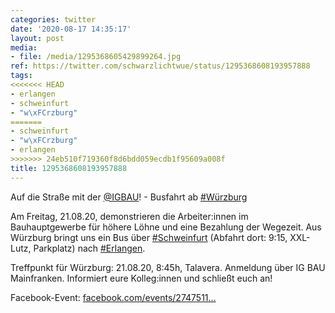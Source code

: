 ```yaml
---
categories: twitter
date: '2020-08-17 14:35:17'
layout: post
media:
- file: /media/1295368605429899264.jpg
ref: https://twitter.com/schwarzlichtwue/status/1295368608193957888
tags:
<<<<<<< HEAD
- erlangen
- schweinfurt
- "w\xFCrzburg"
=======
- schweinfurt
- "w\xFCrzburg"
- erlangen
>>>>>>> 24eb510f719360f8d6bdd059ecdb1f95609a008f
title: 1295368608193957888
---
```

Auf die Straße mit der [@IGBAU](https://twitter.com/IGBAU)! - Busfahrt ab [#Würzburg](/t/würzburg)



Am Freitag, 21.08.20, demonstrieren die Arbeiter:innen im Bauhauptgewerbe für höhere Löhne und eine Bezahlung der Wegezeit. 
Aus Würzburg bringt uns ein Bus über [#Schweinfurt](/t/schweinfurt) (Abfahrt dort: 9:15, XXL-Lutz, Parkplatz) nach [#Erlangen](/t/erlangen). 

Treffpunkt für Würzburg: 21.08.20, 8:45h, Talavera. Anmeldung über  IG BAU Mainfranken.
Informiert eure Kolleg:innen und schließt euch an!



Facebook-Event: [facebook.com/events/2747511…](https://facebook.com/events/2747511772143817)